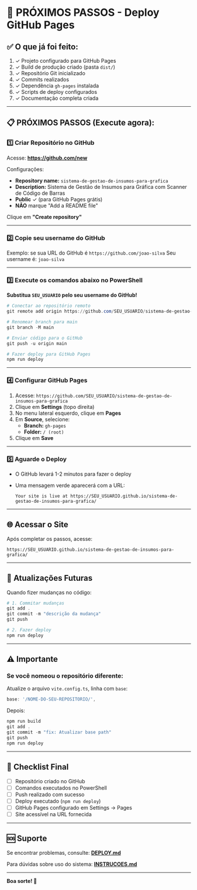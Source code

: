 # 🎯 PRÓXIMOS PASSOS - Deploy GitHub Pages

## ✅ O que já foi feito:

1. ✓ Projeto configurado para GitHub Pages
2. ✓ Build de produção criado (pasta `dist/`)
3. ✓ Repositório Git inicializado
4. ✓ Commits realizados
5. ✓ Dependência `gh-pages` instalada
6. ✓ Scripts de deploy configurados
7. ✓ Documentação completa criada

---

## 📋 PRÓXIMOS PASSOS (Execute agora):

### 1️⃣ Criar Repositório no GitHub

Acesse: **https://github.com/new**

Configurações:
- **Repository name:** `sistema-de-gestao-de-insumos-para-grafica`
- **Description:** Sistema de Gestão de Insumos para Gráfica com Scanner de Código de Barras
- **Public** ✓ (para GitHub Pages grátis)
- **NÃO** marque "Add a README file"

Clique em **"Create repository"**

---

### 2️⃣ Copie seu username do GitHub

Exemplo: se sua URL do GitHub é `https://github.com/joao-silva`
Seu username é: `joao-silva`

---

### 3️⃣ Execute os comandos abaixo no PowerShell

**Substitua `SEU_USUARIO` pelo seu username do GitHub!**

```powershell
# Conectar ao repositório remoto
git remote add origin https://github.com/SEU_USUARIO/sistema-de-gestao-de-insumos-para-grafica.git

# Renomear branch para main
git branch -M main

# Enviar código para o GitHub
git push -u origin main

# Fazer deploy para GitHub Pages
npm run deploy
```

---

### 4️⃣ Configurar GitHub Pages

1. Acesse: `https://github.com/SEU_USUARIO/sistema-de-gestao-de-insumos-para-grafica`
2. Clique em **Settings** (topo direita)
3. No menu lateral esquerdo, clique em **Pages**
4. Em **Source**, selecione:
   - **Branch:** `gh-pages` 
   - **Folder:** `/ (root)`
5. Clique em **Save**

---

### 5️⃣ Aguarde o Deploy

- O GitHub levará 1-2 minutos para fazer o deploy
- Uma mensagem verde aparecerá com a URL: 
  
  `Your site is live at https://SEU_USUARIO.github.io/sistema-de-gestao-de-insumos-para-grafica/`

---

## 🌐 Acessar o Site

Após completar os passos, acesse:

```
https://SEU_USUARIO.github.io/sistema-de-gestao-de-insumos-para-grafica/
```

---

## 🔄 Atualizações Futuras

Quando fizer mudanças no código:

```powershell
# 1. Commitar mudanças
git add .
git commit -m "descrição da mudança"
git push

# 2. Fazer deploy
npm run deploy
```

---

## ⚠️ Importante

### Se você nomeou o repositório diferente:

Atualize o arquivo `vite.config.ts`, linha com `base`:

```typescript
base: '/NOME-DO-SEU-REPOSITORIO/',
```

Depois:
```powershell
npm run build
git add .
git commit -m "fix: Atualizar base path"
git push
npm run deploy
```

---

## 🎯 Checklist Final

- [ ] Repositório criado no GitHub
- [ ] Comandos executados no PowerShell
- [ ] Push realizado com sucesso
- [ ] Deploy executado (`npm run deploy`)
- [ ] GitHub Pages configurado em Settings → Pages
- [ ] Site acessível na URL fornecida

---

## 🆘 Suporte

Se encontrar problemas, consulte: **[DEPLOY.md](DEPLOY.md)**

Para dúvidas sobre uso do sistema: **[INSTRUCOES.md](INSTRUCOES.md)**

---

**Boa sorte! 🚀**

